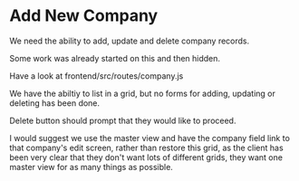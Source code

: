 # Add New Company
We need the ability to add, update and delete company records.

Some work was already started on this and then hidden.

Have a look at frontend/src/routes/company.js

We have the abiltiy to list in a grid, but no forms for adding, updating or deleting has been done.

Delete button should prompt that they would like to proceed.

I would suggest we use the master view and have the company field link to that company's edit screen, rather than restore this grid, as the client has been very clear that they don't want lots of different grids, they want one master view for as many things as possible.

